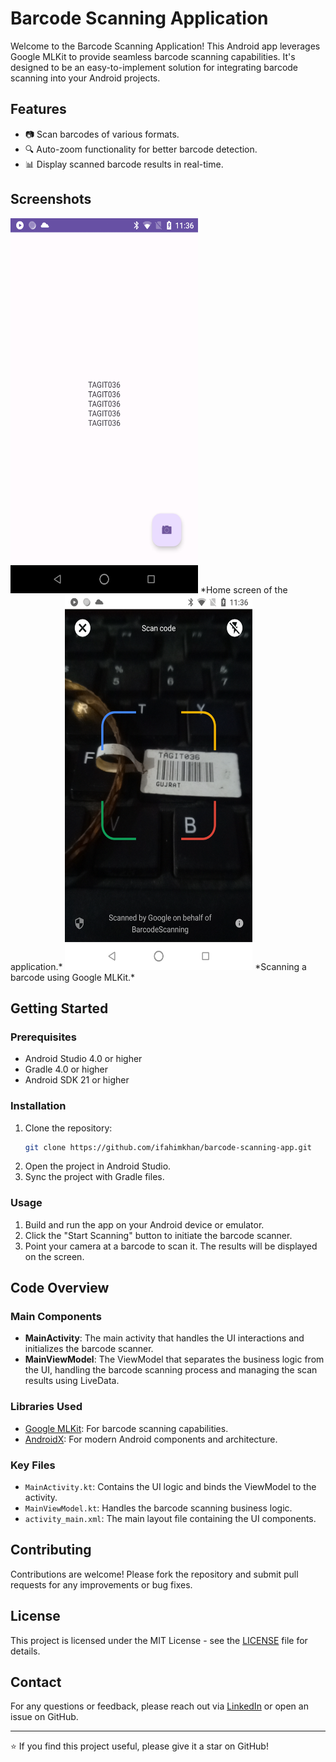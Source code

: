 # Barcode Scanning Application

Welcome to the Barcode Scanning Application! This Android app leverages Google MLKit to provide seamless barcode scanning capabilities. It's designed to be an easy-to-implement solution for integrating barcode scanning into your Android projects.

## Features

- 📷 Scan barcodes of various formats.
- 🔍 Auto-zoom functionality for better barcode detection.
- 📊 Display scanned barcode results in real-time.

## Screenshots

<img src="app/src/main/assets/home_screen.png" alt="Home Screen" width="300" height="600">
*Home screen of the application.*

<img src="app/src/main/assets/scanning_barcode.png" alt="Scanning Barcode" width="300" height="600">
*Scanning a barcode using Google MLKit.*

## Getting Started

### Prerequisites

- Android Studio 4.0 or higher
- Gradle 4.0 or higher
- Android SDK 21 or higher

### Installation

1. Clone the repository:
    ```sh
    git clone https://github.com/ifahimkhan/barcode-scanning-app.git
    ```
2. Open the project in Android Studio.
3. Sync the project with Gradle files.

### Usage

1. Build and run the app on your Android device or emulator.
2. Click the "Start Scanning" button to initiate the barcode scanner.
3. Point your camera at a barcode to scan it. The results will be displayed on the screen.

## Code Overview

### Main Components

- **MainActivity**: The main activity that handles the UI interactions and initializes the barcode scanner.
- **MainViewModel**: The ViewModel that separates the business logic from the UI, handling the barcode scanning process and managing the scan results using LiveData.

### Libraries Used

- [Google MLKit](https://developers.google.com/ml-kit/vision/barcode-scanning): For barcode scanning capabilities.
- [AndroidX](https://developer.android.com/jetpack/androidx): For modern Android components and architecture.

### Key Files

- `MainActivity.kt`: Contains the UI logic and binds the ViewModel to the activity.
- `MainViewModel.kt`: Handles the barcode scanning business logic.
- `activity_main.xml`: The main layout file containing the UI components.

## Contributing

Contributions are welcome! Please fork the repository and submit pull requests for any improvements or bug fixes.

## License

This project is licensed under the MIT License - see the [LICENSE](LICENSE) file for details.

## Contact

For any questions or feedback, please reach out via [LinkedIn](https://www.linkedin.com/in/ifahimkhan) or open an issue on GitHub.

---

⭐ If you find this project useful, please give it a star on GitHub!

